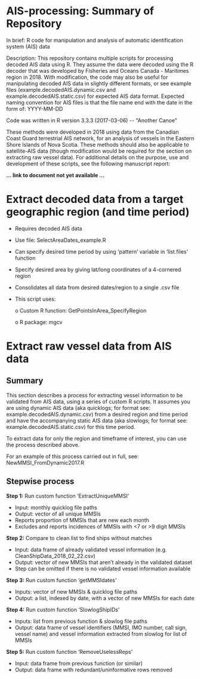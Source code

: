 # AIS-processing: Summary of Repository

In brief: R code for manipulation and analysis of automatic identification system (AIS) data

Description: This repository contains multiple scripts for processing decoded AIS data using R. They assume the data were decoded using the R decoder that was developed by Fisheries and Oceans Canada - Maritimes region in 2018. With modification, the code may also be useful for manipulating decoded AIS data in slightly different formats, or see example files (example.decodedAIS.dynamic.csv and example.decodedAIS.static.csv) for expected AIS data format. Expected naming convention for AIS files is that the file name end with the date in the form of: YYYY-MM-DD

Code was written in R version 3.3.3 (2017-03-06) -- "Another Canoe"

These methods were developed in 2018 using data from the Canadian Coast Guard terrestrial AIS network, for an analysis of vessels in the Eastern Shore Islands of Nova Scotia. These methods should also be applicable to satellite-AIS data (though modification would be required for the section on extracting raw vessel data). For additional details on the purpose, use and development of these scripts, see the following manuscript report:

**... link to document not yet available ...**


# Extract decoded data from a target geographic region (and time period)
-	Requires decoded AIS data
-	Use file: SelectAreaDates_example.R
-	Can specify desired time period by using ‘pattern’ variable in ‘list.files’ function
-	Specify desired area by giving lat/long coordinates of a 4-cornered region
-	Consolidates all data from desired dates/region to a single .csv file
-	This script uses: 

    o	Custom R function: GetPointsInArea_SpecifyRegion

    o	R package: mgcv


# Extract raw vessel data from AIS data 
## Summary
This section describes a process for extracting vessel information to be validated from AIS data, using a series of custom R scripts. It assumes you are using dynamic AIS data (aka quicklogs; for format see: example.decodedAIS.dynamic.csv) from a desired region and time period and have the accompanying static AIS data (aka slowlogs; for format see: example.decodedAIS.static.csv) for this time period. 

To extract data for only the region and timeframe of interest, you can use the process described above. 

For an example of this process carried out in full, see: NewMMSI_FromDynamic2017.R

## Stepwise process

**Step 1:** Run custom function ‘ExtractUniqueMMSI’

-	Input: monthly quicklog file paths
-	Output: vector of all unique MMSIs
-	Reports proportion of MMSIs that are new each month
-	Excludes and reports incidences of MMSIs with <7 or >9 digit MMSIs

**Step 2:** Compare to clean list to find ships without matches

-	Input: data frame of already validated vessel information (e.g. CleanShipData_2018_02_22.csv)
-	Output: vector of new MMSIs that aren’t already in the validated dataset
-	Step can be omitted if there is no validated vessel information available

**Step 3:** Run custom function ‘getMMSIdates’

-	Inputs: vector of new MMSIs & quicklog file paths
-	Output: a list, indexed by date, with a vector of new MMSIs for each date

**Step 4:** Run custom function ‘SlowlogShipIDs’

-	Inputs: list from previous function & slowlog file paths
-	Output: data frame of vessel identifiers (MMSI, IMO number, call sign, vessel name) and vessel information extracted from slowlog for list of MMSIs

**Step 5:** Run custom function ‘RemoveUselessReps’

-	Input: data frame from previous function (or similar)
-	Output: data frame with redundant/uninformative rows removed

